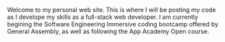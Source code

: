 Welcome to my personal web site. This is where I will be posting my code as I develope my skills as a full-stack web developer. I am currently begining the Software Engineering Immersive coding bootcamp offered by General Assembly, as well as following the App Academy Open course.
